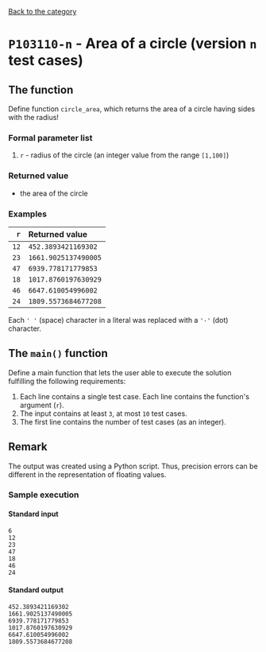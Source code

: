 [Back to the category](./README.md)

# `P103110-n` - Area of a circle (version `n` test cases)

## The function

Define function `circle_area`, which returns the area of a circle having sides with the radius!


### Formal parameter list

1. `r` - radius of the circle (an integer value from the range `[1,100]`)

### Returned value

* the area of the circle

### Examples

| `r` | Returned value | 
| ---: | :-- | 
| `12` | `452.3893421169302` | 
| `23` | `1661.9025137490005` | 
| `47` | `6939.778171779853` | 
| `18` | `1017.8760197630929` | 
| `46` | `6647.610054996002` | 
| `24` | `1809.5573684677208` | 

Each `' '` (space) character in a literal was replaced with a  `'·'` (dot) character.

## The `main()` function

Define a main function that lets the user able to execute the solution fulfilling the following requirements:

1. Each line contains a single test case. Each line contains the function's argument (`r`).
1. The input contains at least `3`, at most `10` test cases.
1. The first line contains the number of test cases (as an integer).

## Remark
The output was created using a Python script. Thus, precision errors can be different in the representation of floating values.


### Sample execution

#### Standard input

```
6
12
23
47
18
46
24
```

#### Standard output

```
452.3893421169302
1661.9025137490005
6939.778171779853
1017.8760197630929
6647.610054996002
1809.5573684677208
```